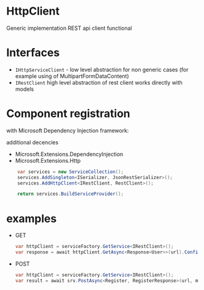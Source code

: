 # HttpClient

Generic implementation REST api client functional

# Interfaces

- `IHttpServiceClient` - low level abstraction for non generic cases (for example using of MultipartFormDataContent)
- `IRestClient` high level abstraction of rest client works directly with models

# Component registration

with Microsoft Dependency Injection framework:

additional decencies

- Microsoft.Extensions.DependencyInjection
- Microsoft.Extensions.Http

```csharp
    var services = new ServiceCollection();
    services.AddSingleton<ISerializer, JsonRestSerializer>();
    services.AddHttpClient<IRestClient, RestClient>();

    return services.BuildServiceProvider();
````

# examples 

- GET 
    ```csharp
    var httpClient = serviceFactory.GetService<IRestClient>();
    var response = await httpClient.GetAsync<Response<User>>(url).ConfigureAwait(false);
    ```
- POST 
    ```csharp
    var httpClient = serviceFactory.GetService<IRestClient>();
    var result = await srv.PostAsync<Register, RegisterResponse>(url, model).ConfigureAwait(false);
    ```

